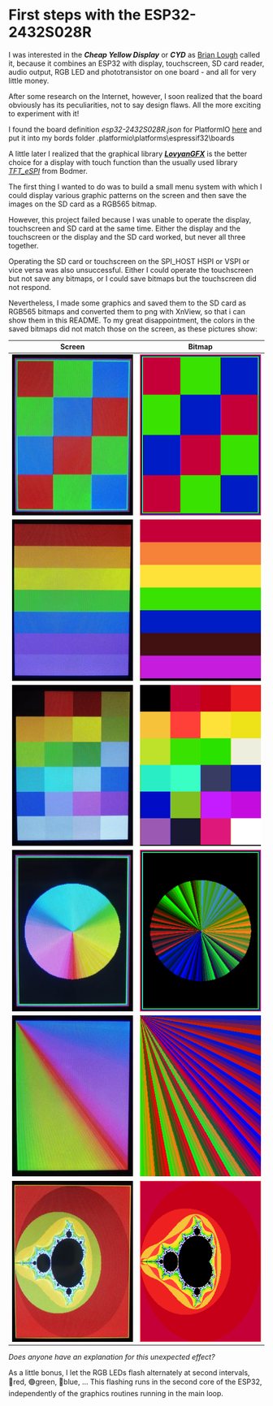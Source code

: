 # First steps with the ESP32-2432S028R
I was interested in the ***Cheap Yellow Display*** or ***CYD*** as [Brian Lough](https://www.youtube.com/watch?v=0AVyvwv0agk) called it, because it combines an ESP32 with display, touchscreen, SD card reader, audio output, RGB LED and phototransistor on one board - and all for very little money.

After some research on the Internet, however, I soon realized that the board obviously has its peculiarities, not to say design flaws. All the more exciting to experiment with it!

I found the board definition *esp32-2432S028R.json* for PlatformIO [here](https://github.com/rzeldent/platformio-espressif32-sunton/) and put it into my bords folder .platformio\platforms\espressif32\boards

A little later I realized that the graphical library [***LovyanGFX***](https://github.com/lovyan03/LovyanGFX) is the better choice for a display with touch function than the usually used library [*TFT_eSPI*](https://github.com/bodmer) from Bodmer.

The first thing I wanted to do was to build a small menu system with which I could display various graphic patterns on the screen and then save the images on the SD card as a RGB565 bitmap.

However, this project failed because I was unable to operate the display, touchscreen and SD card at the same time. Either the display and the touchscreen or the display and the SD card worked, but never all three together.

Operating the SD card or touchscreen on the SPI_HOST HSPI or VSPI or vice versa was also unsuccessful. Either I could operate the touchscreen but not save any bitmaps, or I could save bitmaps but the touchscreen did not respond.

Nevertheless, I made some graphics and saved them to the SD card as RGB565 bitmaps and converted them to png with XnView, so that i can show them in this README. To my great disappointment, the colors in the saved bitmaps did not match those on the screen, as these pictures show:

| Screen | Bitmap |
|:------:|:------:|
| ![img1](images/img1.jpg)   | ![img2](images/RGB_Tiles_16true.png) |
| ![img3](images/img3.jpg)   | ![img4](images/Rainbow_Stripes_16true.png) |
| ![img5](images/img5.jpg)   | ![img6](images/Color_Tiles_16true.png) |
| ![img7](images/img7.jpg)   | ![img8](images/HSV_ColorCircle_16true.png) |
| ![img9](images/img9.jpg)   | ![img10](images/Color_Gradients_16true.png) |
| ![img11](images/img11.jpg) | ![img12](images/Mandelbrot_16true.png) |

*Does anyone have an explanation for this unexpected effect?*

As a little bonus, I let the RGB LEDs flash alternately at second intervals, 🔴red, 🟢green, 🔵blue, ... This flashing runs in the second core of the ESP32, independently of the graphics routines running in the main loop.